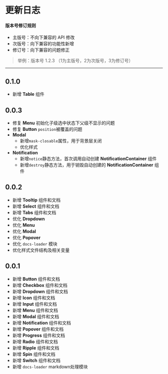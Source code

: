 # 更新日志

#### 版本号修订规则

- 主版号：不向下兼容的 API 修改
- 次版号：向下兼容的功能性新增
- 修订号：向下兼容的问题修正
> 举例：版本号 1.2.3 （1为主版号，2为次版号，3为修订号）

---

## 0.1.0
- 新增 **Table** 组件

## 0.0.3
- 修复 **Menu** 初始化子级选中状态下父级不显示的问题
- 修复 **Button** `position`被覆盖的问题
- **Modal**
  + 新增`mask-closable`属性，用于背景层关闭
  + 优化样式
- **Notification**
  + 新增`notice`静态方法，首次调用自动创建 **NotificationContainer** 组件
  + 新增`destroy`静态方法，用于销毁自动创建的 **NotificationContainer** 组件

## 0.0.2
- 新增 **Tooltip** 组件和文档
- 新增 **Select** 组件和文档
- 新增 **Tabs** 组件和文档
- 优化 **Dropdown**
- 优化 **Menu**
- 优化 **Modal**
- 优化 **Popover**
- 优化 `docs-loader` 模块
- 优化样式文件结构及相关变量

## 0.0.1
- 新增 **Button** 组件和文档
- 新增 **Checkbox** 组件和文档
- 新增 **Dropdown** 组件和文档
- 新增 **Icon** 组件和文档
- 新增 **Input** 组件和文档
- 新增 **Menu** 组件和文档
- 新增 **Modal** 组件和文档
- 新增 **Notification** 组件和文档
- 新增 **Popover** 组件和文档
- 新增 **Progress** 组件和文档
- 新增 **Radio** 组件和文档
- 新增 **Ripple** 组件和文档
- 新增 **Spin** 组件和文档
- 新增 **Switch** 组件和文档
- 新增 `docs-loader` markdown处理模块
